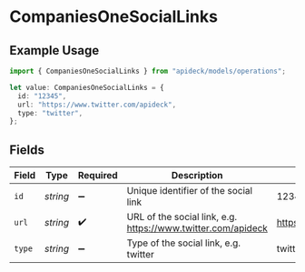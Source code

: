 # CompaniesOneSocialLinks

## Example Usage

```typescript
import { CompaniesOneSocialLinks } from "apideck/models/operations";

let value: CompaniesOneSocialLinks = {
  id: "12345",
  url: "https://www.twitter.com/apideck",
  type: "twitter",
};
```

## Fields

| Field                                                        | Type                                                         | Required                                                     | Description                                                  | Example                                                      |
| ------------------------------------------------------------ | ------------------------------------------------------------ | ------------------------------------------------------------ | ------------------------------------------------------------ | ------------------------------------------------------------ |
| `id`                                                         | *string*                                                     | :heavy_minus_sign:                                           | Unique identifier of the social link                         | 12345                                                        |
| `url`                                                        | *string*                                                     | :heavy_check_mark:                                           | URL of the social link, e.g. https://www.twitter.com/apideck | https://www.twitter.com/apideck                              |
| `type`                                                       | *string*                                                     | :heavy_minus_sign:                                           | Type of the social link, e.g. twitter                        | twitter                                                      |